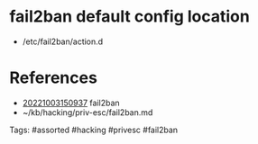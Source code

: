 # fail2ban default config location
- /etc/fail2ban/action.d

# References
- [20221003150937](/zet/20221003150937/README.md) fail2ban
- ~/kb/hacking/priv-esc/fail2ban.md

Tags:
    #assorted #hacking #privesc #fail2ban

